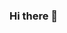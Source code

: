 ### Hi there 👋

<!--
**yanyuwangluo/yanyuwangluo** is a ✨ _special_ ✨ repository because its `README.md` (this file) appears on your GitHub profile.

Here are some ideas to get you started:

![Anurag's GitHub stats](https://github-readme-stats.vercel.app/api?username=yanyuwangluo&show_icons=true&theme=radical)

